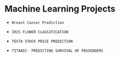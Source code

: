 # Machine Learning Projects
*     Breast Cancer Prediction
*     IRIS FLOWER CLASSIFICATION 
*     TESTA STOCK PRICE PREDICTION
*     TITANIC- PREDICTING SURVIVAL OF PASSENGERS
